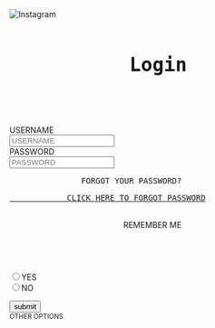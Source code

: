 <!DOCTYPE html>
<html lang="en">
<head>
<meta charset="UTF-8">
<meta http-equiv="X-UA-Compatible" content="IE=edge">
<meta name="viewport" content="width=<device-width>, initial-scale=1.0">
<title>Document</title>
</head>
<body>
<img SRC="https://www.instagram.com/static/images/web/logged_out_wordmark.png/7a252de00b20.png" alt="Instagram">
<br>
<SPAN><PRE><header><big><b><H1> Login</H1></b></big></header></PRE></SPAN>
<FORM>
<BR>
<SPAN>
<label>USERNAME</label>
<BR>
<input type="text" placeholder="USERNAME">
<BR>
<label>PASSWORD</label>
<BR>
<input type="password" placeholder="PASSWORD"><BR>
<footer><PRE>               FORGOT YOUR PASSWORD?</PRE></footer>
    <footer><PRE><A href="https://www.instagram.com/accounts/password/reset/">            CLICK HERE TO FORGOT PASSWORD</A></PRE></footer>
<BR>
<header>REMEMBER ME</header> 
    <BR>
<label for="YES">
        <INPUT type="radio" value="YES"  name="YES" id="YES">YES</label>
            <BR>
                <label for="NO"><INPUT type="radio" value="NO" name="YES" id="NO">NO</label>
                    <BR>
                        
<button>submit</button>
</span>
<BR>
<SMALL>OTHER OPTIONS</SMALL>
</FORM>
</body>
</html>
